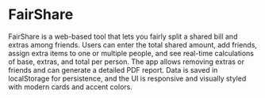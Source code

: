 # FairShare
FairShare is a web-based tool that lets you fairly split a shared bill and extras among friends. Users can enter the total shared amount, add friends, assign extra items to one or multiple people, and see real-time calculations of base, extras, and total per person. The app allows removing extras or friends and can generate a detailed PDF report. Data is saved in localStorage for persistence, and the UI is responsive and visually styled with modern cards and accent colors.
